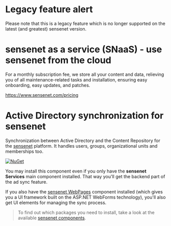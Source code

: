 # Legacy feature alert

Please note that this is a legacy feature which is no longer supported on the latest (and greatest) sensenet version.

# sensenet as a service (SNaaS) - use sensenet from the cloud

For a monthly subscription fee, we store all your content and data, relieving you of all maintenance-related tasks and installation, ensuring easy onboarding, easy updates, and patches.

https://www.sensenet.com/pricing

# Active Directory synchronization for sensenet
Synchronization between Active Directory and the Content Repository for the [sensenet](https://github.com/SenseNet/sensenet) platform. It handles users, groups, organizational units and memberships too.

[![NuGet](https://img.shields.io/nuget/v/SenseNet.SyncAD2Portal.svg)](https://www.nuget.org/packages/SenseNet.SyncAD2Portal)

You may install this component even if you only have the **sensenet Services** main component installed. That way you'll get the backend part of the ad sync feature.

If you also have the [sensenet WebPages](https://github.com/SenseNet/sn-webpages) component installed (which gives you a UI framework built on the ASP.NET WebForms technology), you'll also get UI elements for managing the sync process.

> To find out which packages you need to install, take a look at the available [sensenet components](http://community.sensenet.com/docs/sensenet-components).

